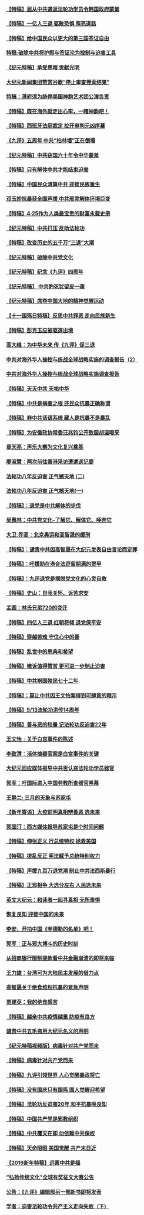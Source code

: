 #### [【特稿】屈从中共遣返法轮功学员令韩国政府蒙羞](../pages/nsc424/n3372307.md)
#### [【特稿】一亿人三退 驱散恐惧 照亮道路](../pages/nsc424/n3338696.md)
#### [【特稿】给中国民众以更大的第三国签证自由](../pages/nsc424/n3227633.md)
#### [特稿:破除中共将护照与签证沦为控制与迫害工具](../pages/nsc424/n3219631.md)
#### [【纪元特稿】承受黑暗 贡献光明](../pages/nsc424/n2968384.md)
#### [大纪元新闻集团赞赏谷歌“停止审查搜索结果”](../pages/nsc424/n2855770.md)
#### [特稿：港府须为胁停美国神韵艺术团公演负责](../pages/nsc424/n2797428.md)
#### [【特稿】既在海外就走出心牢，一睹神韵吧！](../pages/nsc424/n2784147.md)
#### [【特稿】西班牙法庭裁定 拉开审判元凶序幕](../pages/nsc424/n2730923.md)
#### [《九评》五周年 中共“柏林墙”正在倒塌](../pages/nsc424/n2721105.md)
#### [【纪元特稿】中共窃国六十年令中华蒙羞](../pages/nsc424/n2658059.md)
#### [【特稿】只有解体中共才能结束迫害](../pages/nsc424/n2590961.md)
#### [【特稿】中国民众清算中共 迎接民族重生](../pages/nsc424/n2570206.md)
#### [邓玉娇抗暴获全国声援 中共邪灵解体环境巨变](../pages/nsc424/n2540096.md)
#### [【特稿】4·25作为人类最宝贵的财富永载史册](../pages/nsc424/n2504391.md)
#### [【纪元特稿】中共打压 反助法轮功](../pages/nsc424/n2442949.md)
#### [【特稿】改变历史的五千万“三退”大潮](../pages/nsc424/n2435753.md)
#### [【纪元特稿】破除中共党文化](../pages/nsc424/n2360516.md)
#### [【纪元特稿】纪念《九评》四周年](../pages/nsc424/n2351130.md)
#### [【纪元特稿】 中共豹死犹留皮一袭](../pages/nsc424/n2337083.md)
#### [【纪元特稿】席卷中国大地的精神觉醒运动](../pages/nsc424/n2334444.md)
#### [【十一国殇日特稿】反思中共罪恶 走向民族新生](../pages/nsc424/n2280072.md)
#### [【特稿】彭克玉应被驱逐出境](../pages/nsc424/n2275126.md)
#### [高大维：为中华未来 传《九评》促三退](../pages/nsc424/n2152622.md)
#### [中共对海外华人操控与统战全球战略实施的调查报告（2）](../pages/nsc424/n2124620.md)
#### [中共对海外华人操控与统战全球战略实施调查报告](../pages/nsc424/n2124614.md)
#### [【特稿】天灭中共 天祐中华](../pages/nsc424/n2123180.md)
#### [【特稿】中共是祸害之根 还民众抗暴正确称谓](../pages/nsc424/n2051577.md)
#### [【特稿】弃中共话语系统 藏人是抗暴不是暴乱](../pages/nsc424/n2049102.md)
#### [【特稿】为安徽政协常委汪兆钧公开致函胡温喝采](../pages/nsc424/n1883726.md)
#### [章天亮：声乐大赛为文化复兴奠基](../pages/nsc424/n1872461.md)
#### [廖淑慧：两次前往香港采访遭遣返记要](../pages/nsc424/n1796692.md)
#### [法轮功八年反迫害 正气撼天地 (二)](../pages/nsc424/n1777879.md)
#### [法轮功八年反迫害 正气撼天地(一)](../pages/nsc424/n1776278.md)
#### [【特稿】：退党是中共解体的步伐](../pages/nsc424/n1660877.md)
#### [吴惠林：中共党文化–了解它、解体它、唾弃它](../pages/nsc424/n1639508.md)
#### [大卫.乔高：北京奥运和高智晟的缓刑](../pages/nsc424/n1575977.md)
#### [【特稿】：谴责中共因高智晟在大纪元发表自由言论而定罪](../pages/nsc424/n1566513.md)
#### [【特稿】：吁援助在港合法逗留期满的贾甲](../pages/nsc424/n1507022.md)
#### [【特稿】：九评退党是摆脱党文化的心灵自救](../pages/nsc424/n1472785.md)
#### [【特稿】史山：自我关怀、诉苦求安](../pages/nsc424/n1451836.md)
#### [孟圆：林氏兄弟720的变迁](../pages/nsc424/n1392322.md)
#### [【特稿】四亿人三退 红朝将倾 退党保平安](../pages/nsc424/n13794378.md)
#### [【特稿】穿越苦难 守住心中的善](../pages/nsc424/n13784979.md)
#### [【特稿】乱世中的恩典和希望](../pages/nsc424/n13734687.md)
#### [【特稿】撤诉值得赞赏 更可进一步制止迫害](../pages/nsc424/n1359508.md)
#### [【特稿】中共祸国殃民七十二年](../pages/nsc424/n13272607.md)
#### [【特稿】：莫让中共因王文怡案得到可肆意的暗示](../pages/nsc424/n1322399.md)
#### [【特稿】5/13法轮功洪传14周年](../pages/nsc424/n1316568.md)
#### [【特稿】善与恶的较量 记法轮功反迫害22年](../pages/nsc424/n13086597.md)
#### [王文怡﹕关于白宫事件的陈述](../pages/nsc424/n1296353.md)
#### [李致清：活体摘器官案是白宫事件的关键](../pages/nsc424/n1296333.md)
#### [大纪元回应媒体报导中共否认盗法轮功学员器官](../pages/nsc424/n1286685.md)
#### [郭军：吁国际进入中国劳教所查器官黑幕](../pages/nsc424/n1284456.md)
#### [王静兰: 三月的天象与苏家屯](../pages/nsc424/n1277277.md)
#### [【新年寄语】大疫前明真相辨善恶 选未来](../pages/nsc424/n12660855.md)
#### [郭国汀：西方媒体报导苏家屯是个时间问题](../pages/nsc424/n1264852.md)
#### [【特稿】伸张正义 行总统特权 拯救美国](../pages/nsc424/n12616806.md)
#### [【特稿】拨乱反正 宪法赋予总统特别权力](../pages/nsc424/n12598306.md)
#### [【特稿】声援九百万退党潮 制止中共法西斯暴行](../pages/nsc424/n1256491.md)
#### [【特稿】正邪相争 大选分左右 人民选未来](../pages/nsc424/n12545208.md)
#### [英文大纪元：和读者一起寻真相 无所畏惧](../pages/nsc424/n12542027.md)
#### [恢复良知  迎接中国的未来](../pages/nsc424/n1254106.md)
#### [李安，开拍中国《辛德勒的名单》吧！](../pages/nsc424/n1250124.md)
#### [郭军：正与邪大博斗的历史时刻](../pages/nsc424/n1241171.md)
#### [从招商银行限制提款看中共金融崩溃的即将来临](../pages/nsc424/n1239812.md)
#### [王力雄：台湾可为大陆民主发展的借力点](../pages/nsc424/n1230441.md)
#### [高智晟关于绝食维权抗暴的紧急声明](../pages/nsc424/n1228407.md)
#### [贾建英：我的绝食感言](../pages/nsc424/n1223155.md)
#### [【特稿】越亲中共疫情越重 防疫有良方](../pages/nsc424/n12042989.md)
#### [谴责中共五毛盗用大纪元名义的声明](../pages/nsc424/n12014491.md)
#### [【纪元特稿视频版】病毒针对共产党而来](../pages/nsc424/n11977328.md)
#### [【特稿】病毒针对共产党而来](../pages/nsc424/n11928818.md)
#### [【特稿】九评引领世界 人心觉醒暴政将亡](../pages/nsc424/n11660496.md)
#### [【特稿】没有国庆只有国殇 国人觉醒迎希望](../pages/nsc424/n11549354.md)
#### [【特稿】法轮功反迫害20年 和平抗暴唤良知](../pages/nsc424/n11389135.md)
#### [【特稿】中国共产党是邪教组织](../pages/nsc424/n11355551.md)
#### [【特稿】中共覆灭在即 勿依赖中共保权](../pages/nsc424/n11278510.md)
#### [【特稿】天命昭昭 美国觉醒 共产末日近](../pages/nsc424/n11150259.md)
#### [【2019新年特稿】远离中共是福](../pages/nsc424/n10942748.md)
#### [“弘扬传统文化”全球有奖征文大赛公告](../pages/nsc424/n10889849.md)
#### [公告：《九评》编辑部另一部新书即将发表](../pages/nsc424/n10405104.md)
#### [学者：迫害法轮功令共产主义走向失败（下）](../pages/nsc424/n10009951.md)
